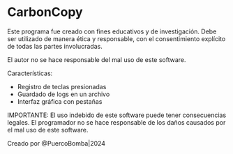 # CarbonCopy

Este programa fue creado con fines educativos y de investigación.
Debe ser utilizado de manera ética y responsable, con el consentimiento explícito de todas las partes involucradas.

El autor no se hace responsable del mal uso de este software.

Características:

- Registro de teclas presionadas
- Guardado de logs en un archivo
- Interfaz gráfica con pestañas

IMPORTANTE: El uso indebido de este software puede tener consecuencias legales.
El programador no se hace responsable de los daños causados por el mal uso de este software.

Creado por @PuercoBomba|2024
